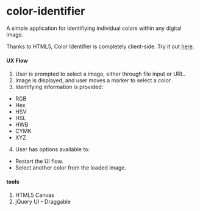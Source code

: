 # color-identifier

A simple application for identifiying individual colors within any digital image.

Thanks to HTML5, Color Identifier is completely client-side. Try it out [here](http://color-identifier.jackrzhang.com).

#### UX Flow
1. User is prompted to select a image, either through file input or URL.
2. Image is displayed, and user moves a marker to select a color.
3. Identifying information is provided:
  * RGB
  * Hex
  * HSV
  * HSL
  * HWB
  * CYMK
  * XYZ
4. User has options available to:
  * Restart the UI flow.
  * Select another color from the loaded image.

#### tools
1. HTML5 Canvas
2. jQuery UI - Draggable
